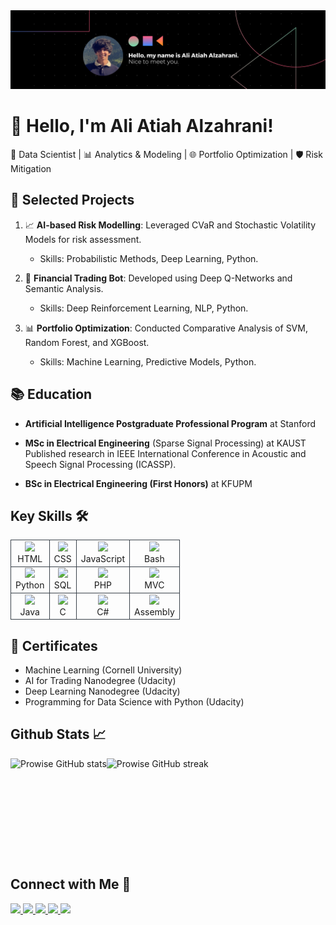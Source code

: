 <img src="./Assets/banner.png">

# 👋 Hello, I'm Ali Atiah Alzahrani!

🧠 Data Scientist | 📊 Analytics & Modeling | 🌐 Portfolio Optimization | 🛡️ Risk Mitigation

## 🚀 Selected Projects

1. 📈 **AI-based Risk Modelling**: Leveraged CVaR and Stochastic Volatility Models for risk assessment.
   - Skills: Probabilistic Methods, Deep Learning, Python.

2. 🤖 **Financial Trading Bot**: Developed using Deep Q-Networks and Semantic Analysis.
   - Skills: Deep Reinforcement Learning, NLP, Python.

3. 📊 **Portfolio Optimization**: Conducted Comparative Analysis of SVM, Random Forest, and XGBoost.
   - Skills: Machine Learning, Predictive Models, Python.

## 📚 Education

- **Artificial Intelligence Postgraduate Professional Program** at Stanford 

- **MSc in Electrical Engineering** (Sparse Signal Processing) at KAUST 
  Published research in IEEE International Conference in Acoustic and Speech Signal Processing (ICASSP).

- **BSc in Electrical Engineering (First Honors)** at KFUPM 

## Key Skills 🛠️
<table>
    <tr>
        <td align="center" style="border:1px solid #3A424A">
            <img src="https://img.shields.io/badge/HTML-%23E34F26.svg?style=for-the-badge&logo=html5&logoColor=white">
            <br>
            HTML
        </td>
        <td align="center" style="border:1px solid #3A424A">
            <img src="https://img.shields.io/badge/CSS-%231572B6.svg?style=for-the-badge&logo=css3&logoColor=white">
            <br>
            CSS
        </td>
        <td align="center" style="border:1px solid #3A424A">
            <img src="https://img.shields.io/badge/JavaScript-%23F7DF1E.svg?style=for-the-badge&logo=javascript&logoColor=black">
            <br>
            JavaScript
        </td>
        <td align="center" style="border:1px solid #3A424A">
            <img src="https://img.shields.io/badge/Bash-%234EAA25.svg?style=for-the-badge&logo=gnu-bash&logoColor=white">
            <br>
            Bash
        </td>
    </tr>
    <tr>
        <td align="center" style="border:1px solid #3A424A">
            <img src="https://img.shields.io/badge/Python-%233776AB.svg?style=for-the-badge&logo=python&logoColor=white">
            <br>
            Python
        </td>
        <td align="center" style="border:1px solid #3A424A">
            <img src="https://img.shields.io/badge/SQL-%230078D4.svg?style=for-the-badge&logo=amazon-dynamodb&logoColor=white">
            <br>
            SQL
        </td>
        <td align="center" style="border:1px solid #3A424A">
            <img src="https://img.shields.io/badge/PHP-%23777BB4.svg?style=for-the-badge&logo=php&logoColor=white">
            <br>
            PHP
        </td>
        <td align="center" style="border:1px solid #3A424A">
            <img src="https://img.shields.io/badge/MVC-%23563D7C.svg?style=for-the-badge&logo=.net&logoColor=white">
            <br>
            MVC
        </td>
    </tr>
    <tr>
        <td align="center" style="border:1px solid #3A424A">
            <img src="https://img.shields.io/badge/Java-%23ED8B00.svg?style=for-the-badge&logo=java&logoColor=white">
            <br>
            Java
        </td>
        <td align="center" style="border:1px solid #3A424A">
            <img src="https://img.shields.io/badge/C-%2300599C.svg?style=for-the-badge&logo=c&logoColor=white">
            <br>
            C
        </td>
        <td align="center" style="border:1px solid #3A424A">
            <img src="https://img.shields.io/badge/C%23-%23239120.svg?style=for-the-badge&logo=c-sharp&logoColor=white">
            <br>
            C#
        </td>
        <td align="center" style="border:1px solid #3A424A">
            <img src="https://img.shields.io/badge/Assembly-%234AAB5E.svg?style=for-the-badge&logo=assemblyscript&logoColor=white">
            <br>
            Assembly
        </td>
    </tr>
</table>



## 📜 Certificates

- Machine Learning (Cornell University)
- AI for Trading Nanodegree (Udacity)
- Deep Learning Nanodegree (Udacity)
- Programming for Data Science with Python (Udacity)

## Github Stats 📈
<div style="display: flex; flex-wrap: wrap;">
  <img src="https://github-readme-stats.vercel.app/api?username=AliAtiah&show_icons=true&theme=dark&title_color=fff&text_color=fff&bg_color=091D3B" alt="Prowise  GitHub stats" height="160px" />
  <img src="https://github-readme-streak-stats.herokuapp.com/?user=AliAtiah&theme=dark&background=091D3B&stroke=fff&ring=fff&fire=fff&currStreakLabel=fff&sideNums=fff&dates=fff" alt="Prowise  GitHub streak" height="160px" />
</div>

## Connect with Me 🔗
<a href="mailto:aliatiah100@gmail.com">
    <img src="https://img.shields.io/badge/Email-%230078D4.svg?style=for-the-badge&logo=gmail&logoColor=white">
</a>
<a href="https://www.linkedin.com/in/aliatiah100/" target="_blank">
    <img src="https://img.shields.io/badge/LinkedIn-%230077B5.svg?style=for-the-badge&logo=linkedin&logoColor=white">
</a>
<a href="https://www.behance.net/time24" target="_blank">
    <img src="https://img.shields.io/badge/Behance-%230077B5.svg?style=for-the-badge&logo=behance&logoColor=white">
</a>
<a href="https://www.instagram.com/time24art" target="_blank">
    <img src="https://img.shields.io/badge/Instagram-%230077B5.svg?style=for-the-badge&logo=instagram&logoColor=white">
</a>
<a href="https://www.gofar.ai/" target="_blank">
    <img src="https://img.shields.io/badge/Blog-%230077B5.svg?style=for-the-badge&logo=blog&logoColor=white">
</a>

